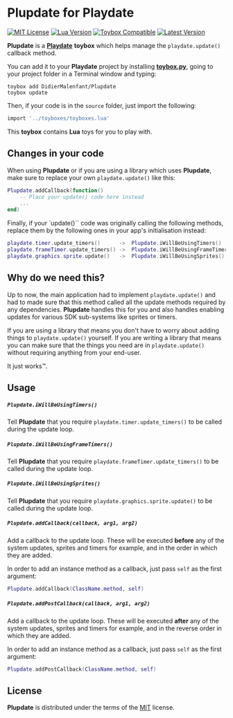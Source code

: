 # Plupdate for Playdate

[![MIT License](https://img.shields.io/github/license/DidierMalenfant/Plupdate)](https://spdx.org/licenses/MIT.html) [![Lua Version](https://img.shields.io/badge/Lua-5.4-yellowgreen)](https://lua.org) [![Toybox Compatible](https://img.shields.io/badge/toybox.py-compatible-brightgreen)](https://toyboxpy.io) [![Latest Version](https://img.shields.io/github/v/tag/DidierMalenfant/Plupdate)](https://github.com/DidierMalenfant/Plupdate/tags)

**Plupdate** is a [**Playdate**](https://play.date) **toybox** which helps manage the `playdate.update()` callback method.

You can add it to your **Playdate** project by installing [**toybox.py**](https://toyboxpy.io), going to your project folder in a Terminal window and typing:

```console
toybox add DidierMalenfant/Plupdate
toybox update
```

Then, if your code is in the `source` folder, just import the following:

```lua
import '../toyboxes/toyboxes.lua'
```

This **toybox** contains **Lua** toys for you to play with.

## Changes in your code

When using **Plupdate** or if you are using a library which uses **Plupdate**, make sure to replace your own `playdate.update()` like this:

```lua
Plupdate.addCallback(function()
    -- Place your update() code here instead
    ...
end)
```

Finally, if your `update()`` code was originally calling the following methods, replace them by the following ones in your app's initialisation instead:

```Lua
playdate.timer.update_timers()      ->  Plupdate.iWillBeUsingTimers()
playdate.frameTimer.update_timers() ->  Plupdate.iWillBeUsingFrameTimers()
playdate.graphics.sprite.update()   ->  Plupdate.iWillBeUsingSprites()
```

## Why do we need this?

Up to now, the main application had to implement `playdate.update()` and had to made sure that this method called all the update methods required by any dependencies. **Plupdate** handles this for you and also handles enabling updates for various SDK sub-systems like sprites or timers.

If you are using a library that means you don't have to worry about adding things to `playdate.update()` yourself. If you are writing a library that means you can make sure that the things you need are in `playdate.update()` without requiring anything from your end-user.

It just works™.

## Usage

##### `Plupdate.iWillBeUsingTimers()`

Tell **Plupdate** that you require `playdate.timer.update_timers()` to be called during the update loop.

##### `Plupdate.iWillBeUsingFrameTimers()`

Tell **Plupdate** that you require `playdate.frameTimer.update_timers()` to be called during the update loop.

##### `Plupdate.iWillBeUsingSprites()`

Tell **Plupdate** that you require `playdate.graphics.sprite.update()` to be called during the update loop.

##### `Plupdate.addCallback(callback, arg1, arg2)`

Add a callback to the update loop. These will be executed **before** any of the system updates, sprites and timers for example, and in the order in which they are added.

In order to add an instance method as a callback, just pass `self` as the first argument:

```lua
Plupdate.addCallback(ClassName.method, self)
```

##### `Plupdate.addPostCallback(callback, arg1, arg2)`

Add a callback to the update loop. These will be executed **after** any of the system updates, sprites and timers for example, and in the reverse order in which they are added.

In order to add an instance method as a callback, just pass `self` as the first argument:

```lua
Plupdate.addPostCallback(ClassName.method, self)
```

## License

**Plupdate** is distributed under the terms of the [MIT](https://spdx.org/licenses/MIT.html) license.

